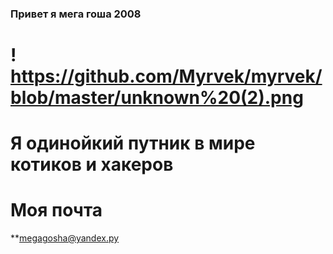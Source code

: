 ### Привет я мега гоша 2008
! https://github.com/Myrvek/myrvek/blob/master/unknown%20(2).png
=====================
Я одинойкий путник в мире котиков и хакеров
=====================
Моя почта 
=====================
**megagosha@yandex.py

